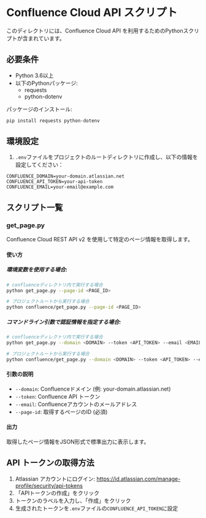 # Confluence Cloud API スクリプト

このディレクトリには、Confluence Cloud API を利用するためのPythonスクリプトが含まれています。

## 必要条件

- Python 3.6以上
- 以下のPythonパッケージ:
  - requests
  - python-dotenv

パッケージのインストール:

```bash
pip install requests python-dotenv
```

## 環境設定

1. `.env`ファイルをプロジェクトのルートディレクトリに作成し、以下の情報を設定してください：

```
CONFLUENCE_DOMAIN=your-domain.atlassian.net
CONFLUENCE_API_TOKEN=your-api-token
CONFLUENCE_EMAIL=your-email@example.com
```

## スクリプト一覧

### get_page.py

Confluence Cloud REST API v2 を使用して特定のページ情報を取得します。

#### 使い方

##### 環境変数を使用する場合:

```bash
# confluenceディレクトリ内で実行する場合
python get_page.py --page-id <PAGE_ID>

# プロジェクトルートから実行する場合
python confluence/get_page.py --page-id <PAGE_ID>
```

##### コマンドライン引数で認証情報を指定する場合:

```bash
# confluenceディレクトリ内で実行する場合
python get_page.py --domain <DOMAIN> --token <API_TOKEN> --email <EMAIL> --page-id <PAGE_ID>

# プロジェクトルートから実行する場合
python confluence/get_page.py --domain <DOMAIN> --token <API_TOKEN> --email <EMAIL> --page-id <PAGE_ID>
```

#### 引数の説明

- `--domain`: Confluenceドメイン (例: your-domain.atlassian.net)
- `--token`: Confluence API トークン
- `--email`: Confluenceアカウントのメールアドレス
- `--page-id`: 取得するページのID (必須)

#### 出力

取得したページ情報をJSON形式で標準出力に表示します。

## API トークンの取得方法

1. Atlassian アカウントにログイン: https://id.atlassian.com/manage-profile/security/api-tokens
2. 「APIトークンの作成」をクリック
3. トークンのラベルを入力し、「作成」をクリック
4. 生成されたトークンを`.env`ファイルの`CONFLUENCE_API_TOKEN`に設定 